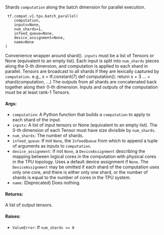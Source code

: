 Shards `computation` along the batch dimension for parallel execution.

```
 tf.compat.v1.tpu.batch_parallel(
    computation,
    inputs=None,
    num_shards=1,
    infeed_queue=None,
    device_assignment=None,
    name=None
)
```
Convenience wrapper around shard().
`inputs` must be a list of Tensors or None (equivalent to an empty list). Each input is split into `num_shards` pieces along the 0-th dimension, and computation is applied to each shard in parallel.
Tensors are broadcast to all shards if they are lexically captured by `computation`. e.g.,
x = tf.constant(7) def computation(): return x + 3 ... = shard(computation, ...)
The outputs from all shards are concatenated back together along their 0-th dimension.
Inputs and outputs of the computation must be at least rank-1 Tensors.
#### Args:
- `computation`: A Python function that builds a `computation` to apply to each shard of the input.
- `inputs`: A list of input tensors or None (equivalent to an empty list). The 0-th dimension of each Tensor must have size divisible by `num_shards`.
- `num_shards`: The number of shards.
- `infeed_queue`: If not `None`, the `InfeedQueue` from which to append a tuple of arguments as inputs to `computation`.
- `device_assignment`: If not `None`, a `DeviceAssignment` describing the mapping between logical cores in the computation with physical cores in the TPU topology. Uses a default device assignment if `None`. The `DeviceAssignment` may be omitted if each shard of the computation uses only one core, and there is either only one shard, or the number of shards is equal to the number of cores in the TPU system.
- `name`: (Deprecated) Does nothing.
#### Returns:
A list of output tensors.
#### Raises:
- `ValueError`: If `num_shards <= 0`
